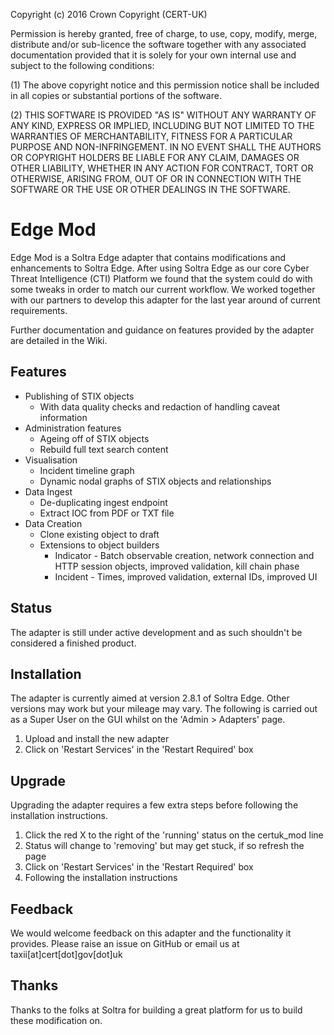 Copyright (c) 2016 Crown Copyright (CERT-UK)  

Permission is hereby granted, free of charge, to use, copy, modify, merge, distribute and/or sub-licence the software together with any associated documentation provided that it is solely for your own internal use and subject to the following conditions:

(1)   The above copyright notice and this permission notice shall be included in all copies or substantial portions of the software.

(2)   THIS SOFTWARE IS PROVIDED "AS IS" WITHOUT ANY WARRANTY OF ANY KIND, EXPRESS OR IMPLIED, INCLUDING BUT NOT LIMITED TO THE WARRANTIES OF MERCHANTABILITY, FITNESS FOR A PARTICULAR PURPOSE AND NON-INFRINGEMENT. IN NO EVENT SHALL THE AUTHORS OR COPYRIGHT HOLDERS BE LIABLE FOR ANY CLAIM, DAMAGES OR OTHER LIABILITY, WHETHER IN ANY ACTION FOR CONTRACT, TORT OR OTHERWISE, ARISING FROM, OUT OF OR IN CONNECTION WITH THE SOFTWARE OR THE USE OR OTHER DEALINGS IN THE SOFTWARE.


# Edge Mod
Edge Mod is a Soltra Edge adapter that contains modifications and enhancements to Soltra Edge. After using Soltra Edge as our core Cyber Threat Intelligence (CTI) Platform we found that the system could do with some tweaks in order to match our current workflow. We worked together with our partners to develop this adapter for the last year around of current requirements.

Further documentation and guidance on features provided by the adapter are detailed in the Wiki.

## Features

- Publishing of STIX objects
  - With data quality checks and redaction of handling caveat information
- Administration features
  - Ageing off of STIX objects
  - Rebuild full text search content
- Visualisation
  - Incident timeline graph
  - Dynamic nodal graphs of STIX objects and relationships
- Data Ingest
  - De-duplicating ingest endpoint
  - Extract IOC from PDF or TXT file
- Data Creation
  - Clone existing object to draft
  - Extensions to object builders
    - Indicator - Batch observable creation, network connection and HTTP session objects, improved validation, kill chain phase
    - Incident - Times, improved validation, external IDs, improved UI

## Status
The adapter is still under active development and as such shouldn't be considered a finished product.

## Installation
The adapter is currently aimed at version 2.8.1 of Soltra Edge. Other versions may work but your mileage may vary. The following is carried out as a Super User on the GUI whilst on the 'Admin > Adapters' page.

1. Upload and install the new adapter
2. Click on 'Restart Services' in the 'Restart Required' box

## Upgrade
Upgrading the adapter requires a few extra steps before following the installation instructions.

1. Click the red X to the right of the 'running' status on the certuk_mod line
2. Status will change to 'removing' but may get stuck, if so refresh the page
4. Click on 'Restart Services' in the 'Restart Required' box
5. Following the installation instructions


## Feedback
We would welcome feedback on this adapter and the functionality it provides. Please raise an issue on GitHub or email us at taxii[at]cert[dot]gov[dot]uk

## Thanks
Thanks to the folks at Soltra for building a great platform for us to build these modification on.
